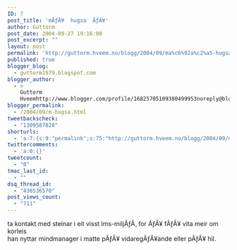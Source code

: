 ```yaml
---
ID: 7
post_title: 'mÃƒÂ¥  hugsa  ÃƒÂ¥'
author: Guttorm
post_date: 2004-09-27 19:16:00
post_excerpt: ""
layout: post
permalink: 'http://guttorm.hveem.no/blogg/2004/09/ma%c6%92a%c2%a5-hugsa-a%c6%92a%c2%a5/'
published: true
blogger_blog:
  - guttorm1979.blogspot.com
blogger_author:
  - >
    Guttorm
    Hveemhttp://www.blogger.com/profile/16825705109380499953noreply@blogger.com
blogger_permalink:
  - /2004/09/m-hugsa.html
tweetbackscheck:
  - "1309587828"
shorturls:
  - 'a:7:{s:9:"permalink";s:75:"http://guttorm.hveem.no/blogg/2004/09/ma%c6%92a%c2%a5-hugsa-a%c6%92a%c2%a5/";s:7:"tinyurl";s:25:"http://tinyurl.com/7gv6k8";s:4:"isgd";s:17:"http://is.gd/gITT";s:5:"bitly";s:18:"http://bit.ly/MtVT";s:5:"snipr";s:22:"http://snipr.com/ahdyj";s:5:"snurl";s:22:"http://snurl.com/ahdyj";s:7:"snipurl";s:24:"http://snipurl.com/ahdyj";}'
twittercomments:
  - 'a:0:{}'
tweetcount:
  - "0"
tmac_last_id:
  - ""
dsq_thread_id:
  - "436536570"
post_views_count:
  - "711"
---
```

ta kontakt med steinar i eit visst lms-miljÃƒÂ¸ for ÃƒÂ¥ fÃƒÂ¥ vita meir om korleis  <br />han nyttar mindmanager i matte pÃƒÂ¥ vidaregÃƒÂ¥ande eller pÃƒÂ¥ hil.<br /><br /><br />
